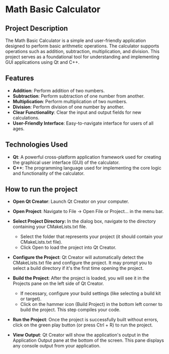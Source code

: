# Math Basic Calculator

## Project Description

The Math Basic Calculator is a simple and user-friendly application designed to perform basic arithmetic operations. 
The calculator supports operations such as addition, subtraction, multiplication, and division. 
This project serves as a foundational tool for understanding and implementing GUI applications using Qt and C++.

## Features

- **Addition**: Perform addition of two numbers.
- **Subtraction**: Perform subtraction of one number from another.
- **Multiplication**: Perform multiplication of two numbers.
- **Division**: Perform division of one number by another.
- **Clear Functionality**: Clear the input and output fields for new calculations.
- **User-Friendly Interface**: Easy-to-navigate interface for users of all ages.

## Technologies Used

- **Qt**: A powerful cross-platform application framework used for creating the graphical user interface (GUI) of 
the calculator.
- **C++**: The programming language used for implementing the core logic and functionality of the calculator.

## How to run the project
- **Open Qt Creator**: Launch Qt Creator on your computer.

- **Open Project**: Navigate to File -> Open File or Project... in the menu bar.

- **Select Project Directory:** In the dialog box, navigate to the directory containing your CMakeLists.txt file.

  - Select the folder that represents your project (it should contain your CMakeLists.txt file).
  - Click Open to load the project into Qt Creator.
- **Configure the Project**: Qt Creator will automatically detect the CMakeLists.txt file and configure the project. It may prompt 
you to select a build directory if it's the first time opening the project.

- **Build the Project**: After the project is loaded, you will see it in the Projects pane on the left side of Qt Creator.

  - If necessary, configure your build settings (like selecting a build kit or target).
  - Click on the hammer icon (Build Project) in the bottom left corner to build the project. This step compiles your code.

- **Run the Project**: Once the project is successfully built without errors, click on the green play button (or press Ctrl + R) to run the project.

- **View Output**: Qt Creator will show the application's output in the Application Output pane at the bottom of the screen. This pane displays any console output from your application.
